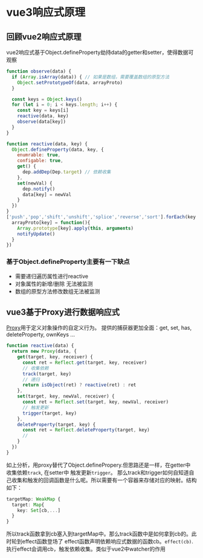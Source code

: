 # vue3响应式原理

## 回顾vue2响应式原理
vue2响应式基于Object.defineProperty劫持data的getter和setter，使得数据可观察
```javascript
function observe(data) {
  if (Array.isArray(data)) { // 如果是数组，需要覆盖数组的原型方法
    Object.setPrototypeOf(data, arrayProto)
  }

  const keys = Object.keys()
  for (let i = 0; i < keys.length; i++) {
    const key = keys[i]
    reactive(data, key)
    observe(data[key])
  }
}

function reactive(data, key) {
  Object.defineProperty(data, key, {
    enumrable: true,
    configable: true,
    get() {
      dep.addDep(Dep.target) // 依赖收集
    },
    set(newVal) {
      dep.notify()
      data[key] = newVal
    }
  })
}
['push','pop','shift','unshift','splice','reverse','sort'].forEach(key => {
  arrayProto[key] = function(){
    Array.prototype[key].apply(this, arguments)
    notifyUpdate()
  }
})
```
### 基于Object.defineProperty主要有一下缺点
* 需要递归遍历属性进行reactive
* 对象属性的新增/删除 无法被监测
* 数组的原型方法修改数组无法被监测

## vue3基于Proxy进行数据响应式
[Proxy](https://developer.mozilla.org/zh-CN/docs/Web/JavaScript/Reference/Global_Objects/Proxy)用于定义对象操作的自定义行为。
提供的捕获器更加全面：get, set, has, deleteProperty, ownKeys ...
```javascript
function reactive(data) {
  return new Proxy(data, {
    get(target, key, receiver) {
      const ret = Reflect.get(target, key, receiver)
      // 收集依赖
      track(target, key)
      // 递归
      return isObject(ret) ? reactive(ret) : ret
    },
    set(target, key, newVal, receiver) {
      const ret = Reflect.set(target, key, newVal, receiver)
      // 触发更新
      trigger(target, key)
    },
    deleteProperty(target, key) {
      const ret = Reflect.deleteProperty(target, key)
      // 
    }
  })
}
```
如上分析，用proxy替代了Object.definePropery.但思路还是一样，在getter中 收集依赖```track```, 在setter中 触发更新```trigger```。
那么track和trigger如何自知道自己收集和触发的回调函数是什么呢。所以需要有一个容器来存储对应的映射。结构如下：
```typescript
targetMap: WeakMap {
  target: Map{
    key: Set[cb,...]
  }
}
```
所以track函数拿到cb塞入到targetMap中。那么track函数中是如何拿到cb的。此时轮到effect函数登场了
effect函数声明依赖响应式数据的函数cb。```effect(cb)```. 执行effect会调用cb，触发依赖收集。类似于vue2中watcher的作用

